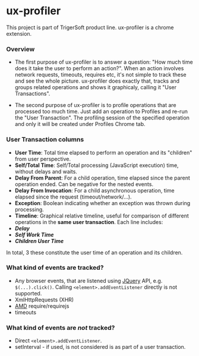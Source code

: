 # ux-profiler

This project is part of TrigerSoft product line. ux-profiler is a chrome extension.

### Overview

* The first purpose of ux-profiler is to answer a question: "How much time does it take the user to perform an action?". When an action involves network requests, timeouts, requires etc, it's not simple to track these and see the whole picture. ux-profiler does exactly that, tracks and groups related operations and shows it graphicaly, calling it "User Transactions".

* The second purpose of ux-profiler is to profile operations that are processed too much time. Just add an operation to Profiles and re-run the "User Transaction". The profiling session of the specified operation and only it will be created under Profiles Chrome tab.

### User Transaction columns

* **User Time**: Total time elapsed to perform an operation and its "children" from user perspective.
* **Self/Total Time**: Self/Total processing (JavaScript execution) time, without delays and waits.
* **Delay From Parent**: For a child operation, time elapsed since the parent operation ended. Can be negative for the nested events.
*  **Delay From Invocation**: For a child asynchronous operation, time elapsed since the request (timeout/network/...).
*  **Exception**: Boolean indicating whether an exception was thrown during processing.
*  **Timeline**: Graphical relative timeline, useful for comparison of different operations in the __same user transaction__. Each line includes:
 * _**Delay**_
 * _**Self Work Time**_
 * _**Children User Time**_
 
 In total, 3 these constitute the user time of an operation and its children.

### What kind of events are tracked?

* Any browser events, that are listened using [JQuery](https://jquery.com/) API, e.g. `$(...).click()`. Calling `<element>.addEventListener` directly is not supported.
* XmlHttpRequests (XHR)
* [AMD](https://github.com/amdjs/amdjs-api/blob/master/AMD.md) require/requirejs
* timeouts

### What kind of events are *not* tracked?

* Direct `<element>.addEventListener`.
* setInterval - if used, is not considered is as part of a user transaction.
